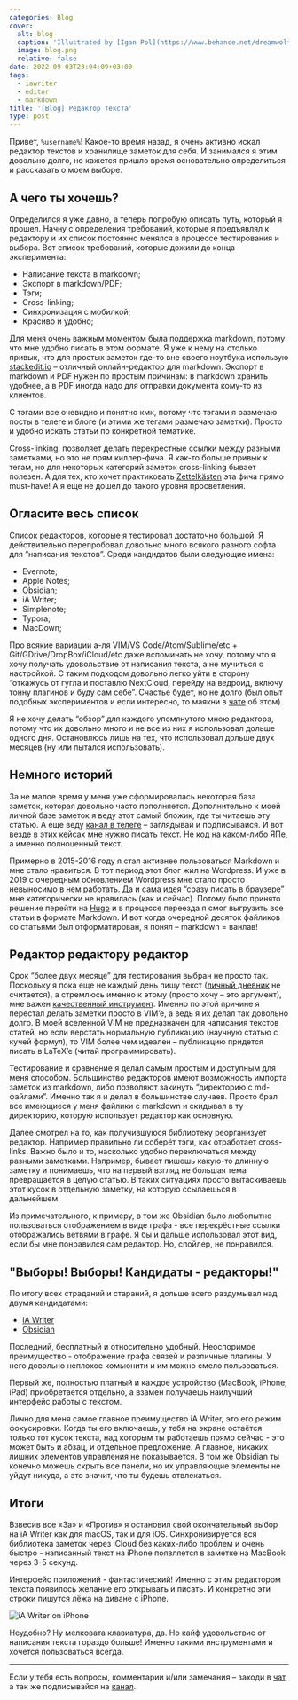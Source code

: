 ```yaml
---
categories: Blog
cover:
  alt: blog
  caption: 'Illustrated by [Igan Pol](https://www.behance.net/dreamwolf97d61e)'
  image: blog.png
  relative: false
date: 2022-09-03T23:04:09+03:00
tags:
  - iawriter
  - editor
  - markdown
title: '[Blog] Редактор текста'
type: post
---
```


Привет, `%username%`! Какое-то время назад, я очень активно искал редактор текстов и хранилище заметок для себя. И занимался я этим довольно долго, но кажется пришло время основательно определиться и рассказать о моем выборе.

## А чего ты хочешь?

Определился я уже давно, а теперь попробую описать путь, который я прошел. Начну с определения требований, которые я предъявлял к редактору и их список постоянно менялся в процессе тестирования и выбора. Вот список требований, которые дожили до конца эксперимента:

- Написание текста в markdown;
- Экспорт в markdown/PDF;
- Тэги;
- Cross-linking;
- Синхронизация с мобилкой;
- Красиво и удобно;

Для меня очень важным моментом была поддержка markdown, потому что мне удобно писать в этом формате. Я уже к нему на столько привык, что для простых заметок где-то вне своего ноутбука использую [stackedit.io](https://stackedit.io/) – отличный онлайн-редактор для markdown. Экспорт в markdown и PDF нужен по простым причинам: в markdown хранить удобнее, а в PDF иногда надо для отправки документа кому-то из клиентов.

С тэгами все очевидно и понятно кмк, потому что тэгами я размечаю посты в телеге и блоге (и этими же тегами размечаю заметки). Просто и удобно искать статьи по конкретной тематике.

Cross-linking, позволяет делать перекрестные ссылки между разными заметками, но это не прям киллер-фича. Я как-то больше привык к тегам, но для некоторых категорий заметок cross-linking бывает полезен. А для тех, кто хочет практиковать [Zettelkästen](https://vas3k.club/post/3040/) эта фича прямо must-have! А я еще не дошел до такого уровня просветления.

## Огласите весь список

Список редакторов, которые я тестировал достаточно большой. Я действительно перепробовал довольно много всякого разного софта для “написания текстов”. Среди кандидатов были следующие имена:

- Evernote;
- Apple Notes;
- Obsidian;
- iA Writer;
- Simplenote;
- Typora;
- MacDown;

Про всякие вариации а-ля VIM/VS Code/Atom/Sublime/etc + Git/GDrive/DropBox/iCloud/etc даже вспоминать не хочу, потому что я хочу получать удовольствие от написания текста, а не мучиться с настройкой. С таким подходом довольно легко уйти в сторону “откажусь от гугла и поставлю NextCloud, перейду на ведроид, включу тонну плагинов и буду сам себе”. Счастье будет, но не долго (был опыт подобных экспериментов и если интересно, то маякни в [чате](https://ttttt.me/jtprogru_chat) об этом).

Я не хочу делать “обзор” для каждого упомянутого мною редактора, потому что их довольно много и не все из них я использовал дольше одного дня. Остановлюсь лишь на тех, что использовал дольше двух месяцев (ну или пытался использовать).

## Немного историй

За не малое время у меня уже сформировалась некоторая база заметок, которая довольно часто пополняется. Дополнительно к моей личной базе заметок я веду этот самый бложик, где ты читаешь эту статью. А еще веду [канал в телеге](https://ttttt.me/jtprogru_channel) – заглядывай и подписывайся. И вот везде в этих кейсах мне нужно писать текст. Не код на каком-либо ЯПе, а именно полноценный текст.

Примерно в 2015-2016 году я стал активнее пользоваться Markdown и мне стало нравиться. В тот период этот блог жил на Wordpress. И уже в 2019 с очередным обновлением Wordpress мне стало просто невыносимо в нем работать. Да и сама идея “сразу писать в браузере” мне категорически не нравилась (как и сейчас). Потому было принято решение перейти на [Hugo](https://jtprog.ru/gohugo/) и в процессе переезда я смог выгрузить все статьи в формате Markdown. И вот когда очередной десяток файликов со статьями был отформатирован, я понял – markdown = ванлав!

## Редактор редактору редактор

Срок “более двух месяце” для тестирования выбран не просто так. Поскольку я пока еще не каждый день пишу текст ([личный дневник](https://twtr.jtprog.ru/tqmoxxYXKVl) не считается), а стремлюсь именно к этому (просто хочу – это аргумент), мне важен [качественный инструмент](https://twtr.jtprog.ru/BL6cTtxS7). Именно по этой причине я перестал делать заметки просто в VIM’e, а ведь я их делал так довольно долго. В моей вселенной VIM не предназначен для написания текстов статей, но если верстать нормальную публикацию (научную статью с кучей формул), то VIM более чем идеален – публикацию придется писать в LaTeX’e (читай программировать).

Тестирование и сравнение я делал самым простым и доступным для меня способом. Большинство редакторов имеют возможность импорта заметок из markdown, либо позволяют закинуть “директорию с md-файлами”. Именно так я и делал в большинстве случаев. Просто брал все имеющиеся у меня файлики с markdown и скидывал в ту директорию, которую использует редактор как основную.

Далее смотрел на то, как получившуюся библиотеку реорганизует редактор. Например правильно ли соберёт тэги, как отработает cross-links. Важно было и то, насколько удобно переключаться между разными заметками. Например, бывает пишешь какую-то длинную заметку и понимаешь, что на первый взгляд не большая тема превращается в целую статью. В таких ситуациях просто вытаскиваешь этот кусок в отдельную заметку, на которую ссылаешься в дальнейшем.

Из примечательного, к примеру, в том же Obsidian было любопытно пользоваться отображением в виде графа - все перекрёстные ссылки отображались ветвями в графе. Я бы и дальше использовал этот вид, если бы мне понравился сам редактор. Но, спойлер, не понравился.

## "Выборы! Выборы! Кандидаты - редакторы!"

По итогу всех страданий и стараний, я дольше всего раздумывал над двумя кандидатами:

- [iA Writer](https://ia.net/writer)
- [Obsidian](https://obsidian.md)

Последний, бесплатный и относительно удобный. Неоспоримое преимущество - отображение графа связей и различные плагины. У него довольно неплохое комьюнити и им можно смело пользоваться.

Первый же, полностью платный и каждое устройство (MacBook, iPhone, iPad) приобретается отдельно, а взамен получаешь наилучший интерфейс работы с текстом.

Лично для меня самое главное преимущество iA Writer, это его режим фокусировки. Когда ты его включаешь, у тебя на экране остаётся только тот кусок текста, над которым ты работаешь прямо сейчас - это может быть и абзац, и отдельное предложение. А главное, никаких лишних элементов управления не показывается. В том же Obsidian ты конечно можешь скрыть все панели, но их управляющие элементы не уйдут никуда, а это значит, что ты будешь отвлекаться.

## Итоги

Взвесив все «За» и «Против» я остановил свой окончательный выбор на iA Writer как для macOS, так и для iOS. Синхронизируется вся библиотека заметок через iCloud без каких-либо проблем и очень быстро - написанный текст на iPhone появляется в заметке на MacBook через 3-5 секунд.

Интерфейс приложений - фантастический! Именно с этим редактором текста появилось желание его открывать и писать. И конкретно эти строки пишутся лёжа на диване с iPhone.

![iA Writer on iPhone](ia-writer-iphone.jpeg)

Неудобно? Ну мелковата клавиатура, да. Но кайф удовольствие от написания текста гораздо больше! Именно такими инструментами и хочется пользоваться всегда.

---
Если у тебя есть вопросы, комментарии и/или замечания – заходи в [чат](https://ttttt.me/jtprogru_chat), а так же подписывайся на [канал](https://ttttt.me/jtprogru_channel).
